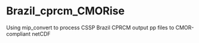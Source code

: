 # Brazil_cprcm_CMORise
Using mip_convert to process CSSP Brazil CPRCM output pp files to CMOR-compliant netCDF 
